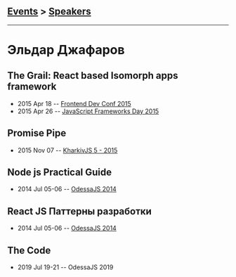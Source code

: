## [Events](../README.md) > [Speakers](../speakers.md)
---

# Эльдар Джафаров

## The Grail: React based Isomorph apps framework
- 2015 Apr 18 -- [Frontend Dev Conf 2015](https://www.youtube.com/watch?v=kRAOdqOnqnM)    
- 2015 Apr 26 -- [JavaScript Frameworks Day 2015](http://frameworksdays.com/event/js-frameworks-day-2015/review/the-grail)    
## Promise Pipe
- 2015 Nov 07 -- [KharkivJS 5 - 2015](https://www.youtube.com/watch?v=_HoOYqpTAlM)    
## Node js Practical Guide
- 2014 Jul 05-06 -- [OdessaJS 2014](https://youtu.be/NW8xjOc0_uU)    
## React JS Паттерны разработки
- 2014 Jul 05-06 -- [OdessaJS 2014](https://youtu.be/30Ip4N7o9u8)    
## The Code
- 2019 Jul 19-21 -- OdessaJS 2019    
